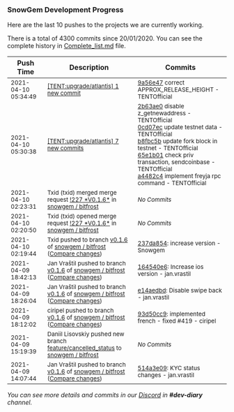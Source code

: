 
### SnowGem Development Progress

Here are the last 10 pushes to the projects we are currently working.

There is a total of 4300 commits since 20/01/2020. You can see the complete history in
 [Complete_list.md](Complete_list.md) file.

| Push Time | Description | Commits |
| --- | --- | --- |
| <sub>2021-04-10 05:34:49</sub> | <sub>[[TENT:upgrade/atlantis] 1 new commit](https://github.com/TENTOfficial/TENT/commit/9a56e475b80b023d5d6325ac3ab25e66c06eca9e)</sub> | <sub>[9a56e47](https://github.com/TENTOfficial/TENT/commit/9a56e475b80b023d5d6325ac3ab25e66c06eca9e) correct APPROX_RELEASE_HEIGHT - TENTOfficial</sub> |
| <sub>2021-04-10 05:30:38</sub> | <sub>[[TENT:upgrade/atlantis] 7 new commits](https://github.com/TENTOfficial/TENT/compare/6c40b0c505ae...6b38d29b8594)</sub> | <sub>[2b63ae0](https://github.com/TENTOfficial/TENT/commit/2b63ae01732e56141d092f722e29b74dd6ead88e) disable z_getnewaddress - TENTOfficial<br>[0cd07ec](https://github.com/TENTOfficial/TENT/commit/0cd07ec2896ef7a1374c60af4a1b34b11f2baace) update testnet data - TENTOfficial<br>[b8fbc5b](https://github.com/TENTOfficial/TENT/commit/b8fbc5b81f85efa22a4debca3ec739184e76c2c0) update fork block in testnet - TENTOfficial<br>[65e1b01](https://github.com/TENTOfficial/TENT/commit/65e1b01f0096d62e1b5e5cf2fa8d3104d08f1205) check priv transaction, sendcoinbase - TENTOfficial<br>[a4482c4](https://github.com/TENTOfficial/TENT/commit/a4482c4b20816bac39bca52dcf6936f0c82523d4) implement freyja rpc command - TENTOfficial</sub> |
| <sub>2021-04-10 02:23:31</sub> | <sub>Txid (txid) merged merge request [\!227 \*V0\.1\.6\*](https://gitlab.com/snowgem/bitfrost/-/merge_requests/227) in [snowgem / bitfrost](https://gitlab.com/snowgem/bitfrost)</sub> | <sub>_No Commits_</sub> |
| <sub>2021-04-10 02:20:50</sub> | <sub>Txid (txid) opened merge request [\!227 \*V0\.1\.6\*](https://gitlab.com/snowgem/bitfrost/-/merge_requests/227) in [snowgem / bitfrost](https://gitlab.com/snowgem/bitfrost)</sub> | <sub>_No Commits_</sub> |
| <sub>2021-04-10 02:19:44</sub> | <sub>Txid pushed to branch [v0\.1\.6](https://gitlab.com/snowgem/bitfrost/commits/v0.1.6) of [snowgem / bitfrost](https://gitlab.com/snowgem/bitfrost) ([Compare changes](https://gitlab.com/snowgem/bitfrost/compare/164540e6b72414338411ac941305c678e8d0689b...237da854bd3498df41e05e79528513e0e4bf1998))</sub> | <sub>[237da854](https://gitlab.com/snowgem/bitfrost/-/commit/237da854bd3498df41e05e79528513e0e4bf1998): increase version - Snowgem</sub> |
| <sub>2021-04-09 18:42:13</sub> | <sub>Jan Vraštil pushed to branch [v0\.1\.6](https://gitlab.com/snowgem/bitfrost/commits/v0.1.6) of [snowgem / bitfrost](https://gitlab.com/snowgem/bitfrost) ([Compare changes](https://gitlab.com/snowgem/bitfrost/compare/e14aedbd59c68617ae1f779bfabbf378a8c15cf6...164540e6b72414338411ac941305c678e8d0689b))</sub> | <sub>[164540e6](https://gitlab.com/snowgem/bitfrost/-/commit/164540e6b72414338411ac941305c678e8d0689b): Increase ios version - jan.vrastil</sub> |
| <sub>2021-04-09 18:26:04</sub> | <sub>Jan Vraštil pushed to branch [v0\.1\.6](https://gitlab.com/snowgem/bitfrost/commits/v0.1.6) of [snowgem / bitfrost](https://gitlab.com/snowgem/bitfrost) ([Compare changes](https://gitlab.com/snowgem/bitfrost/compare/93d50cc9e583340fa91a9d1f1f48ad4684fb725e...e14aedbd59c68617ae1f779bfabbf378a8c15cf6))</sub> | <sub>[e14aedbd](https://gitlab.com/snowgem/bitfrost/-/commit/e14aedbd59c68617ae1f779bfabbf378a8c15cf6): Disable swipe back - jan.vrastil</sub> |
| <sub>2021-04-09 18:12:02</sub> | <sub>ciripel pushed to branch [v0\.1\.6](https://gitlab.com/snowgem/bitfrost/commits/v0.1.6) of [snowgem / bitfrost](https://gitlab.com/snowgem/bitfrost) ([Compare changes](https://gitlab.com/snowgem/bitfrost/compare/514a3e09b827fc60b639e1d5ea5db3d0cffc4352...93d50cc9e583340fa91a9d1f1f48ad4684fb725e))</sub> | <sub>[93d50cc9](https://gitlab.com/snowgem/bitfrost/-/commit/93d50cc9e583340fa91a9d1f1f48ad4684fb725e): implemented french - fixed #419 - ciripel</sub> |
| <sub>2021-04-09 15:19:39</sub> | <sub>Daniil Lisovskiy pushed new branch [feature/cancelled\_status](https://gitlab.com/snowgem/bitfrost/commits/feature/cancelled_status) to [snowgem / bitfrost](https://gitlab.com/snowgem/bitfrost)</sub> | <sub>_No Commits_</sub> |
| <sub>2021-04-09 14:07:44</sub> | <sub>Jan Vraštil pushed to branch [v0\.1\.6](https://gitlab.com/snowgem/bitfrost/commits/v0.1.6) of [snowgem / bitfrost](https://gitlab.com/snowgem/bitfrost) ([Compare changes](https://gitlab.com/snowgem/bitfrost/compare/72413bde42e1edfb8186223e88ca97320f2f7199...514a3e09b827fc60b639e1d5ea5db3d0cffc4352))</sub> | <sub>[514a3e09](https://gitlab.com/snowgem/bitfrost/-/commit/514a3e09b827fc60b639e1d5ea5db3d0cffc4352): KYC status changes - jan.vrastil</sub> |

_You can see more details and commits in our [Discord](https://discord.gg/zumGnbg) in **#dev-diary** channel._
